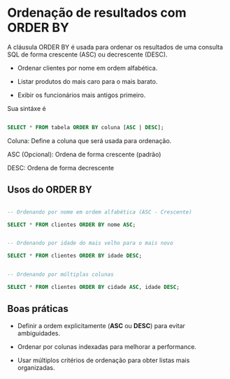 # Ordenação de resultados com ORDER BY

A cláusula ORDER BY é usada para ordenar os resultados de uma consulta SQL de forma crescente (ASC) ou decrescente (DESC).

- Ordenar clientes por nome em ordem alfabética.

- Listar produtos do mais caro para o mais barato.

- Exibir os funcionários mais antigos primeiro.

Sua sintáxe é

``` SQL

SELECT * FROM tabela ORDER BY coluna [ASC | DESC];

```

Coluna: Define a coluna que será usada para ordenação.

ASC (Opcional): Ordena de forma crescente (padrão)

DESC: Ordena de forma decrescente

## Usos do ORDER BY

``` SQL

-- Ordenando por nome em ordem alfabética (ASC - Crescente)

SELECT * FROM clientes ORDER BY nome ASC;


-- Ordenando por idade do mais velho para o mais novo

SELECT * FROM clientes ORDER BY idade DESC;


-- Ordenando por múltiplas colunas

SELECT * FROM clientes ORDER BY cidade ASC, idade DESC;

```

## Boas práticas

- Definir a ordem explicitamente (**ASC** ou **DESC**) para evitar ambiguidades.

- Ordenar por colunas indexadas para melhorar a performance.

- Usar múltiplos critérios de ordenação para obter listas mais organizadas.